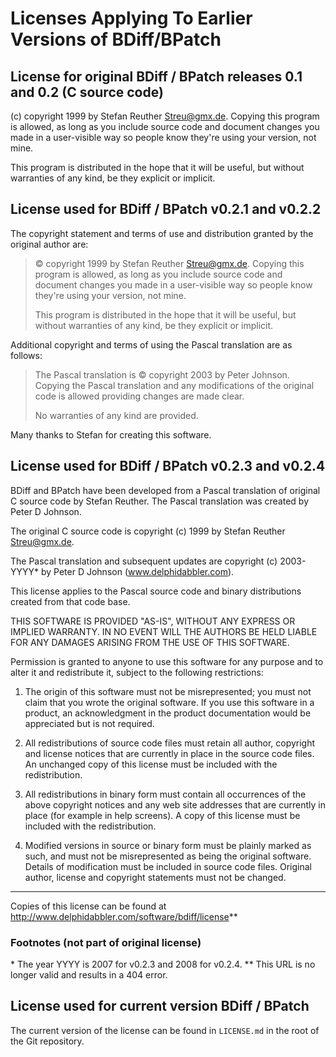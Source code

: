 # Licenses Applying To Earlier Versions of BDiff/BPatch

## License for original BDiff / BPatch releases 0.1 and 0.2 (C source code)

(c) copyright 1999 by Stefan Reuther <Streu@gmx.de>. Copying this program is allowed, as long as you include source code and document changes you made in a user-visible way so people know they're using your version, not mine.

This program is distributed in the hope that it will be useful, but without warranties of any kind, be they explicit or implicit.

## License used for BDiff / BPatch v0.2.1 and v0.2.2

The copyright statement and terms of use and distribution granted by the original author are:

> © copyright 1999 by Stefan Reuther <Streu@gmx.de>. Copying this program is allowed, as long as you include source code and document changes you made in a user-visible way so people know they're using your version, not mine.
>
> This program is distributed in the hope that it will be useful, but without warranties of any kind, be they explicit or implicit.

Additional copyright and terms of using the Pascal translation are as follows:

> The Pascal translation is © copyright 2003 by Peter Johnson. Copying the Pascal translation and any modifications of the original code is allowed providing changes are made clear.
>
> No warranties of any kind are provided.

Many thanks to Stefan for creating this software.

## License used for BDiff / BPatch v0.2.3 and v0.2.4

BDiff and BPatch have been developed from a Pascal translation of original C source code by Stefan Reuther. The Pascal translation was created by Peter D Johnson.
  
The original C source code is copyright (c) 1999 by Stefan Reuther <Streu@gmx.de>.
  
The Pascal translation and subsequent updates are copyright (c) 2003-YYYY* by Peter D Johnson (www.delphidabbler.com).

This license applies to the Pascal source code and binary distributions created from that code base.

THIS SOFTWARE IS PROVIDED "AS-IS", WITHOUT ANY EXPRESS OR IMPLIED WARRANTY. IN NO EVENT WILL THE AUTHORS BE HELD LIABLE FOR ANY DAMAGES ARISING FROM THE USE OF THIS SOFTWARE.

Permission is granted to anyone to use this software for any purpose and to alter it and redistribute it, subject to the following restrictions:

1. The origin of this software must not be misrepresented; you must not claim that you wrote the original software. If you use this software in a product, an acknowledgment in the product documentation would be appreciated but is not required.

2. All redistributions of source code files must retain all author, copyright and license notices that are currently in place in the source code files. An unchanged copy of this license must be included with the redistribution.
    
3. All redistributions in binary form must contain all occurrences of the above copyright notices and any web site addresses that are currently in place (for example in help screens). A copy of this license must be included with the redistribution.

4. Modified versions in source or binary form must be plainly marked as such, and must not be misrepresented as being the original software. Details of modification must be included in source code files. Original author, license and copyright statements must not be changed.

--------------------------------------------------------------------------------

Copies of this license can be found at http://www.delphidabbler.com/software/bdiff/license**

### Footnotes (not part of original license)

\* The year YYYY is 2007 for v0.2.3 and 2008 for v0.2.4.
\** This URL is no longer valid and results in a 404 error.

## License used for current version BDiff / BPatch

The current version of the license can be found in `LICENSE.md` in the root of the Git repository.

